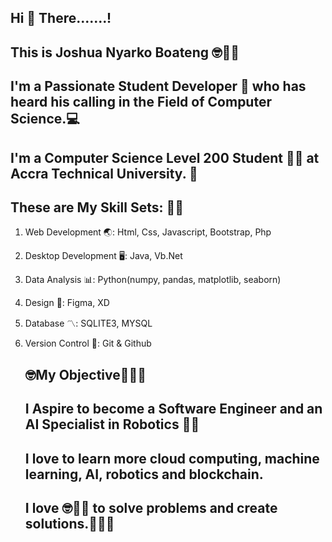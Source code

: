 ## **Hi 👋 There.......!**

## This is Joshua Nyarko Boateng 🤓👨‍💻
## I'm a **Passionate Student Developer** 🌈 who has heard his calling in the Field of **Computer Science.**💻
## I'm a Computer Science **Level 200**  Student 🧑‍🎓 at **Accra Technical University.** 🏫
## These are My Skill Sets: 🦄🌟
1. Web Development 🌏: Html, Css, Javascript, Bootstrap, Php
2. Desktop Development 🖥️: Java, Vb.Net
3. Data Analysis 📊: Python(numpy, pandas, matplotlib, seaborn)
4. Design 🍊: Figma, XD
5. Database 〽️: SQLITE3, MYSQL
6. Version Control 🔂: Git & Github

    
    ## **🤓My Objective🌈🦄🌟**
    ## I Aspire to become a Software Engineer and an AI Specialist in Robotics 👨‍💻
    ## I love to learn more cloud computing, machine learning, AI, robotics and blockchain.
    ## I love 🤓👨‍💻 to solve problems and create solutions.🌈🦄🌟
    